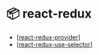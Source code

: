 # 📦 react-redux

- [[react-redux-provider]]
- [[react-redux-use-selector]]

[//begin]: # "Autogenerated link references for markdown compatibility"
[react-redux-provider]: react-redux-provider "<Provider />"
[react-redux-use-selector]: react-redux-use-selector "useSelector()"
[//end]: # "Autogenerated link references"
